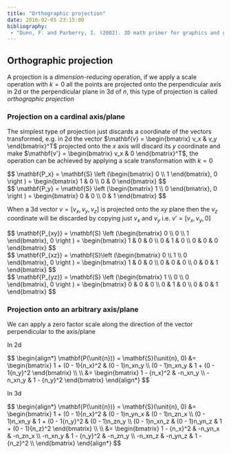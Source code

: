 ```yaml
---
title: "Orthographic projection"
date: 2016-02-05 23:15:00
bibliography:
 - "Dunn, F. and Parberry, I. (2002). 3D math primer for graphics and game development. Plano, Tex.: Wordware Pub."
---
```


## Orthographic projection

A projection is a *dimension-reducing* operation, if we apply a scale operation with $k = 0$ all the points are projected onto the perpendicular axis in 2d or the perpendicular plane in 3d of $\unit{n}$, this type of projection is called *orthographic projection*

### Projection on a cardinal axis/plane

The simplest type of projection just discards a coordinate of the vectors transformed, e.g. in 2d the vector $\mathbf{v} = \begin{bmatrix} v_x & v_y \end{bmatrix}^T$ projected onto the $x$ axis will discard its $y$ coordinate and make $\mathbf{v'} = \begin{bmatrix} v_x & 0 \end{bmatrix}^T$, the operation can be achieved by applying a scale transformation with $k = 0$

<div>$$
\mathbf{P_x} = \mathbf{S} \left (\begin{bmatrix}
0 \\ 1
\end{bmatrix}, 0 \right ) = \begin{bmatrix}
1 & 0 \\
0 & 0
\end{bmatrix}
$$</div>

<div>$$
\mathbf{P_y} = \mathbf{S} \left (\begin{bmatrix}
1 \\ 0
\end{bmatrix}, 0 \right ) = \begin{bmatrix}
0 & 0 \\
0 & 1
\end{bmatrix}
$$</div>

When a 3d vector $v = [v_x, v_y, v_z]$ is projected onto the $xy$ plane then the $v_z$ coordinate will be discarded by copying just $v_x$ and $v_y$ i.e. $v' = [v_x, v_y, 0]$

<div>$$
\mathbf{P_{xy}} = \mathbf{S} \left (\begin{bmatrix}
0 \\ 0 \\ 1
\end{bmatrix}, 0 \right ) = \begin{bmatrix}
1 & 0 & 0 \\
0 & 1 & 0 \\
0 & 0 & 0
\end{bmatrix}
$$</div>

<div>$$
\mathbf{P_{xz}} = \mathbf{S}\left (\begin{bmatrix}
0 \\ 1 \\ 0
\end{bmatrix}, 0 \right ) = \begin{bmatrix}
1 & 0 & 0 \\
0 & 0 & 0 \\
0 & 0 & 1
\end{bmatrix}
$$</div>

<div>$$
\mathbf{P_{yz}} = \mathbf{S} \left (\begin{bmatrix}
1 \\ 0 \\ 0
\end{bmatrix}, 0 \right ) = \begin{bmatrix}
0 & 0 & 0 \\
0 & 1 & 0 \\
0 & 0 & 1
\end{bmatrix}
$$</div>

### Projection onto an arbitrary axis/plane

We can apply a zero factor scale along the direction of the vector perpendicular to the axis/plane

In 2d

<div>$$
\begin{align*}
\mathbf{P(\unit{n})} = \mathbf{S}(\unit{n}, 0) &= \begin{bmatrix}
1 + (0 - 1){n_x}^2 & (0 - 1)n_xn_y \\
(0 - 1)n_xn_y & 1 + (0 - 1{n_y}^2
\end{bmatrix} \\
\\
&= \begin{bmatrix}
1 - {n_x}^2 & -n_xn_y \\
-n_xn_y & 1 - {n_y}^2
\end{bmatrix}
\end{align*}
$$</div>

In 3d

<div>$$
\begin{align*}
\mathbf{P(\unit{n})} = \mathbf{S}(\unit{n}, 0) &= \begin{bmatrix}
1 + (0 - 1){n_x}^2 & (0 - 1)n_yn_x & (0 - 1)n_zn_x \\
(0 - 1)n_xn_y & 1 + (0 - 1{n_y}^2 & (0 - 1)n_zn_y \\
(0 - 1)n_xn_z & (0 - 1)n_yn_z & 1 + (0 - 1){n_z}^2
\end{bmatrix} \\
\\
&= \begin{bmatrix}
1 - {n_x}^2 & -n_yn_x & -n_zn_x \\
-n_xn_y & 1 - {n_y}^2 & -n_zn_y \\
-n_xn_z & -n_yn_z & 1 - {n_z}^2 \\
\end{bmatrix}
\end{align*}
$$</div>
